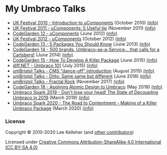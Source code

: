 # My Umbraco Talks

* [UK Festival 2010 - Introduction to uComponents](UK10/) (October 2010) [(info)](UK10/README.md)
* [UK Festival 2011 - uComponents: 5 Useful tip](UK11/) (November 2011) [(info)](UK11/README.md)
* [CodeGarden 12 - uComponents](CG12/) (June 2012) [(info)](CG12/README.md)
* [UK Festival 2012 - uComponents](UK12/) (October 2012) [(info)](UK12/README.md)
* [CodeGarden 13 - 5 Packages You Should Know](CG13/) (June 2013) [(info)](CG13/README.md)
* [CodeGarden 14 - 500 brands, Umbraco-as-a-Service... that calls for a Carlsberg!](CG14/) (June 2014) [(info)](CG14/README.md)
* [CodeGarden 15 - How To Develop A Killer Package](CG15/) (June 2015) [(info)](CG15/README.md)
* [diff.NET - Umbraco 101](diff.NET/2015-07-08/) (July 2015) [(info)](diff.NET/2015-07-08/README.md)
* [umBristol Talks - CMS "dance-off" introduction](umBristol/2015-08-25/) (August 2015) [(info)](umBristol/2015-08-25/README.md)
* [umBristol Talks - Ditto: Same same but different](umBristol/2016-06-09/) (June 2016) [(info)](umBristol/2016-06-09/README.md)
* [umBristol Talks - Fractal Rock](umBristol/2017-11-29/) (November 2017) [(info)](umBristol/2017-11-29/README.md)
* [CodeGarden 18 - Applying Atomic Design to Umbraco](CG18/) (May 2018) [(info)](CG18/README.md)
* [Umbraco Spark 2019 - Don't lose your head! The State of Decoupling Umbraco in 2019](USIC19/) (March 2019) [(info)](USIC19/README.md)
* [Umbraco Spark 2020 - The Road to Contentment - Making of a Killer Umbraco Package](USIC20/) (March 2020) [(info)](USIC20/README.md)

### License

Copyright &copy; 2010-2020 Lee Kelleher (and [other contributors](https://github.com/leekelleher/umbraco-talks/graphs/contributors))

Licensed under [Creative Commons Attribution-ShareAlike 4.0 International (CC BY-SA 4.0)](LICENSE.md)
